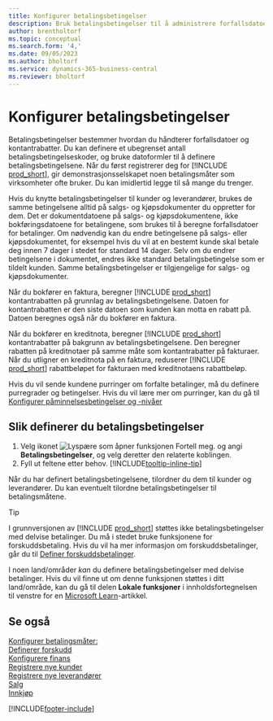 ```yaml
---
title: Konfigurer betalingsbetingelser
description: Bruk betalingsbetingelser til å administrere forfallsdatoer og kontantrabatter.
author: brentholtorf
ms.topic: conceptual
ms.search.form: '4,'
ms.date: 09/05/2023
ms.author: bholtorf
ms.service: dynamics-365-business-central
ms.reviewer: bholtorf
---
```

# <a name="set-up-payment-terms"></a>Konfigurer betalingsbetingelser

Betalingsbetingelser bestemmer hvordan du håndterer forfallsdatoer og kontantrabatter. Du kan definere et ubegrenset antall betalingsbetingelseskoder, og bruke datoformler til å definere betalingsbetingelsene. Når du først registrerer deg for [!INCLUDE [prod_short](includes/prod_short.md)], gir demonstrasjonsselskapet noen betalingsmåter som virksomheter ofte bruker. Du kan imidlertid legge til så mange du trenger.  

Hvis du knytte betalingsbetingelser til kunder og leverandører, brukes de samme betingelsene alltid på salgs- og kjøpsdokumenter du oppretter for dem. Det er dokumentdatoene på salgs- og kjøpsdokumentene, ikke bokføringsdatoene for betalingene, som brukes til å beregne forfallsdatoer for betalinger. Om nødvendig kan du endre betingelsene på salgs- eller kjøpsdokumentet, for eksempel hvis du vil at en bestemt kunde skal betale deg innen 7 dager i stedet for standard 14 dager. Selv om du endrer betingelsene i dokumentet, endres ikke standard betalingsbetingelse som er tildelt kunden. Samme betalingsbetingelser er tilgjengelige for salgs- og kjøpsdokumenter.

Når du bokfører en faktura, beregner [!INCLUDE [prod_short](includes/prod_short.md)] kontantrabatten på grunnlag av betalingsbetingelsene. Datoen for kontantrabatten er den siste datoen som kunden kan motta en rabatt på. Datoen beregnes også når du bokfører en faktura.  

Når du bokfører en kreditnota, beregner [!INCLUDE [prod_short](includes/prod_short.md)] kontantrabatter på bakgrunn av betalingsbetingelsene. Den beregner rabatten på kreditnotaer på samme måte som kontantrabatter på fakturaer. Når du utligner en kreditnota på en faktura, reduserer [!INCLUDE [prod_short](includes/prod_short.md)] rabattbeløpet for fakturaen med kreditnotaens rabattbeløp.  

Hvis du vil sende kundene purringer om forfalte betalinger, må du definere purregrader og betingelser. Hvis du vil lære mer om purringer, kan du gå til [Konfigurer påminnelsesbetingelser og -nivåer](finance-setup-reminders.md)  

## <a name="to-set-up-payment-terms"></a>Slik definerer du betalingsbetingelser

1. Velg ikonet ![Lyspære som åpner funksjonen Fortell meg.](media/ui-search/search_small.png "Fortell hva du vil gjøre") og angi **Betalingsbetingelser**, og velg deretter den relaterte koblingen.  
2. Fyll ut feltene etter behov. [!INCLUDE[tooltip-inline-tip](includes/tooltip-inline-tip_md.md)]  

Når du har definert betalingsbetingelsene, tilordner du dem til kunder og leverandører. Du kan eventuelt tilordne betalingsbetingelser til betalingsmåtene.  

> [!TIP]
> I grunnversjonen av [!INCLUDE [prod_short](includes/prod_short.md)] støttes ikke betalingsbetingelser med delvise betalinger. Du må i stedet bruke funksjonene for forskuddsbetaling. Hvis du vil ha mer informasjon om forskuddsbetalinger, går du til [Definer forskuddsbetalinger](finance-set-up-prepayments.md).
>
> I noen land/områder *kan* du definere betalingsbetingelser med delvise betalinger. Hvis du vil finne ut om denne funksjonen støttes i ditt land/område, kan du gå til delen **Lokale funksjoner** i innholdsfortegnelsen til venstre for en [Microsoft Learn](about-localization.md)-artikkel.

## <a name="see-also"></a>Se også

[Konfigurer betalingsmåter:](finance-payment-methods.md)  
[Definerer forskudd](finance-set-up-prepayments.md)  
[Konfigurere finans](finance-setup-finance.md)  
[Registrere nye kunder](sales-how-register-new-customers.md)  
[Registrere nye leverandører](purchasing-how-register-new-vendors.md)  
[Salg](sales-manage-sales.md)  
[Innkjøp](purchasing-manage-purchasing.md)  


[!INCLUDE[footer-include](includes/footer-banner.md)]
